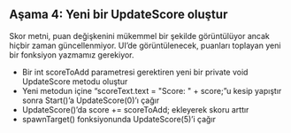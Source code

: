 ## Aşama 4: Yeni bir UpdateScore oluştur
Skor metni, puan değişkenini mükemmel bir şekilde görüntülüyor ancak hiçbir zaman güncellenmiyor. UI’de görüntülenecek, puanları toplayan yeni bir fonksiyon yazmamız gerekiyor.

- Bir int scoreToAdd parametresi gerektiren yeni bir private void UpdateScore metodu oluştur
- Yeni metodun içine “scoreText.text = "Score: " + score;”u kesip yapıştır sonra Start()’a UpdateScore(0)’ı çağır
- UpdateScore()’da score += scoreToAdd; ekleyerek skoru arttır 
- spawnTarget() fonksiyonunda UpdateScore(5)’i çağır
